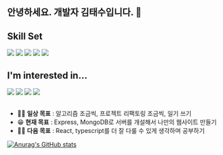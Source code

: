 ## 안녕하세요. 개발자 김태수입니다. 👋
## Skill Set
  <img src="https://img.shields.io/badge/html5-E34F26?style=for-the-badge&logo=html5&logoColor=white"> <img src="https://img.shields.io/badge/css-1572B6?style=for-the-badge&logo=css3&logoColor=white"> <img src="https://img.shields.io/badge/javascript-F7DF1E?style=for-the-badge&logo=javascript&logoColor=black"> <img src="https://img.shields.io/badge/react-61DAFB?style=for-the-badge&logo=react&logoColor=black"> <img src="https://img.shields.io/badge/node.js-339933?style=for-the-badge&logo=Node.js&logoColor=white">
## I'm interested in...
<img src="https://img.shields.io/badge/express-000000?style=for-the-badge&logo=express&logoColor=white"> <img src="https://img.shields.io/badge/mongoDB-47A248?style=for-the-badge&logo=MongoDB&logoColor=white"> <img src="https://img.shields.io/badge/firebase-FFCA28?style=for-the-badge&logo=firebase&logoColor=white"> <img src="https://img.shields.io/badge/typescript-3178C6?style=for-the-badge&logo=typescript&logoColor=white">
##
- 🐱‍👤 **일상 목표** : 알고리즘 조금씩, 프로젝트 리팩토링 조금씩, 일기 쓰기
- 😁 **현재 목표** : Express, MongoDB로 서버를 개설해서 나만의 웹사이트 만들기
- 🐱‍🏍 **다음 목표** : React, typescript를 더 잘 다룰 수 있게 생각하며 공부하기

[![Anurag's GitHub stats](https://github-readme-stats.vercel.app/api?username=2)](https://github.com/anuraghazra/github-readme-stats)
